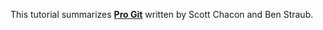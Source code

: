 This tutorial summarizes <b>[Pro Git](https://git-scm.com/book/en/v2)</b> written by Scott Chacon and Ben Straub.